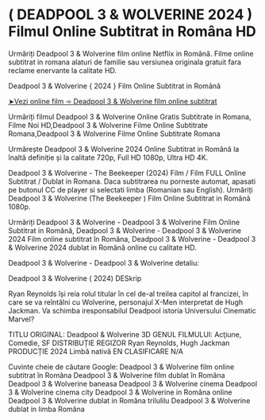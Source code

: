 # ( DEADPOOL 3 & WOLVERINE 2024 ) Filmul Online Subtitrat in Româna HD

Urmăriți Deadpool 3 & Wolverine film online Netflix in Română. Filme online subtitrat in romana alaturi de familie sau versiunea originala gratuit fara reclame enervante la calitate HD.

Deadpool 3 & Wolverine { 2024 } Film Online Subtitrat in Română

[➤Vezi online film ➾ Deadpool 3 & Wolverine film online subtitrat](https://clearmovie.org/ro/movie/533535/deadpool-3?Github)

Urmăriți filmul Deadpool 3 & Wolverine Online Gratis Subtitrate in Romana, Filme Noi HD,Deadpool 3 & Wolverine Filme Online Subtitrate Romana,Deadpool 3 & Wolverine Filme Online Subtitrate Romana

Urmărește Deadpool 3 & Wolverine 2024 Online Subtitrat in Română la înaltă definiție și la calitate 720p, Full HD 1080p, Ultra HD 4K.

Deadpool 3 & Wolverine - The Beekeeper (2024) Film / Film FULL Online Subtitrat / Dublat in Romana. Daca subtitrarea nu porneste automat, apasati pe butonul CC de player si selectati limba (Romanian sau English). Urmăriți Deadpool 3 & Wolverine (The Beekeeper ) Film Online Subtitrat in Română 1080p.

Urmăriți Deadpool 3 & Wolverine - Deadpool 3 & Wolverine Film Online Subtitrat in Română, Deadpool 3 & Wolverine - Deadpool 3 & Wolverine 2024 Film online subtitrat în Româna, Deadpool 3 & Wolverine - Deadpool 3 & Wolverine 2024 dublat in Română online cu calitate HD.

Deadpool 3 & Wolverine - Deadpool 3 & Wolverine detaliu:

Deadpool 3 & Wolverine ( 2024) DESkrip

Ryan Reynolds își reia rolul titular în cel de-al treilea capitol al francizei, în care se va reîntâlni cu Wolverine, personajul X-Men interpretat de Hugh Jackman.
Va schimba iresponsabilul Deadpool istoria Universului Cinematic Marvel?

TITLU ORIGINAL:
Deadpool & Wolverine 3D
GENUL FILMULUI:
Acţiune, Comedie, SF
DISTRIBUȚIE
REGIZOR
Ryan Reynolds, Hugh Jackman
PRODUCȚIE
2024
Limbă nativă
EN
CLASIFICARE
N/A

Cuvinte cheie de căutare Google:
Deadpool 3 & Wolverine film online subtitrat în Româna
Deadpool 3 & Wolverine film dublat în Româna
Deadpool 3 & Wolverine baneasa
Deadpool 3 & Wolverine cinema
Deadpool 3 & Wolverine cinema city
Deadpool 3 & Wolverine in Româna online
Deadpool 3 & Wolverine dublat in Româna trilulilu
Deadpool 3 & Wolverine dublat in limba Româna
